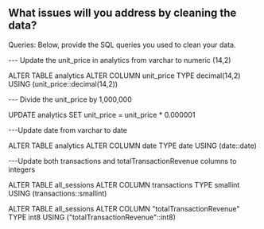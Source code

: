 ## What issues will you address by cleaning the data?



Queries:
Below, provide the SQL queries you used to clean your data.

--- Update the unit_price in analytics from varchar to numeric (14,2)

ALTER TABLE analytics
ALTER COLUMN unit_price TYPE decimal(14,2)
USING (unit_price::decimal(14,2))

--- Divide the unit_price by 1,000,000

UPDATE analytics
SET unit_price = unit_price * 0.000001

---Update date from varchar to date

ALTER TABLE analytics
ALTER COLUMN date TYPE date
USING (date::date)

---Update both transactions and totalTransactionRevenue columns to integers

ALTER TABLE all_sessions
ALTER COLUMN transactions TYPE smallint
USING (transactions::smallint)

ALTER TABLE all_sessions
ALTER COLUMN "totalTransactionRevenue" TYPE int8
USING ("totalTransactionRevenue"::int8)
